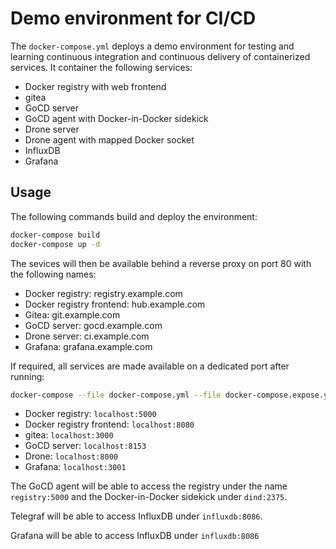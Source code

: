 # Demo environment for CI/CD

The `docker-compose.yml` deploys a demo environment for testing and learning continuous integration and continuous delivery of containerized services. It container the following services:

- Docker registry with web frontend
- gitea
- GoCD server
- GoCD agent with Docker-in-Docker sidekick
- Drone server
- Drone agent with mapped Docker socket
- InfluxDB
- Grafana

## Usage

The following commands build and deploy the environment:

```bash
docker-compose build
docker-compose up -d
```

The sevices will then be available behind a reverse proxy on port 80 with the following names:

- Docker registry: registry.example.com
- Docker registry frontend: hub.example.com
- Gitea: git.example.com
- GoCD server: gocd.example.com
- Drone server: ci.example.com
- Grafana: grafana.example.com

If required, all services are made available on a dedicated port after running:

```bash
docker-compose --file docker-compose.yml --file docker-compose.expose.yml up -d
```

- Docker registry: `localhost:5000`
- Docker registry frontend: `localhost:8080`
- gitea: `localhost:3000`
- GoCD server: `localhost:8153`
- Drone: `localhost:8000`
- Grafana: `localhost:3001`

The GoCD agent will be able to access the registry under the name `registry:5000` and the Docker-in-Docker sidekick under `dind:2375`.

Telegraf will be able to access InfluxDB under `influxdb:8086`.

Grafana will be able to access InfluxDB under `influxdb:8086`
